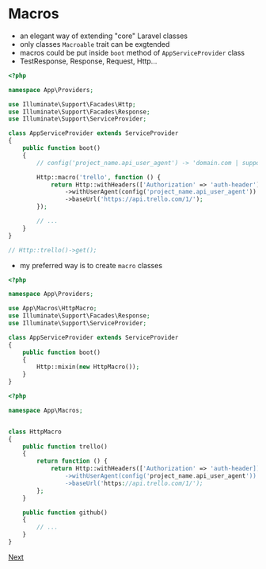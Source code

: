 # Macros
- an elegant way of extending "core" Laravel classes
- only classes `Macroable` trait can be exgtended
- macros could be put inside `boot` method of `AppServiceProvider` class
- TestResponse, Response, Request, Http...

```php
<?php

namespace App\Providers;

use Illuminate\Support\Facades\Http;
use Illuminate\Support\Facades\Response;
use Illuminate\Support\ServiceProvider;

class AppServiceProvider extends ServiceProvider
{
    public function boot()
    {
        // config('project_name.api_user_agent') -> 'domain.com | support - me@jcergolj.me.uk'

        Http::macro('trello', function () {
            return Http::withHeaders(['Authorization' => 'auth-header'])
                ->withUserAgent(config('project_name.api_user_agent'))
                ->baseUrl('https://api.trello.com/1/');
        });

        // ...
    }
}

// Http::trello()->get();
```

- my preferred way is to create `macro` classes
```php
<?php

namespace App\Providers;

use App\Macros\HttpMacro;
use Illuminate\Support\Facades\Response;
use Illuminate\Support\ServiceProvider;

class AppServiceProvider extends ServiceProvider
{
    public function boot()
    {
        Http::mixin(new HttpMacro());
    }
}
```

```php
<?php

namespace App\Macros;


class HttpMacro
{
    public function trello()
    {
        return function () {
            return Http::withHeaders(['Authorization' => 'auth-header])
                ->withUserAgent(config('project_name.api_user_agent'))
                ->baseUrl('https://api.trello.com/1/');
        };
    }

    public function github()
    {
        // ...
    }
}
```
[Next](https://github.com/jcergolj/my-laravel-adventure/blob/master/9.modal-scopes.md)
